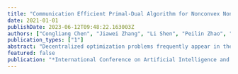 ```yaml
---
title: "Communication Efficient Primal-Dual Algorithm for Nonconvex Nonsmooth Distributed Optimization"
date: 2021-01-01
publishDate: 2023-06-12T09:48:22.163003Z
authors: ["Congliang Chen", "Jiawei Zhang", "Li Shen", "Peilin Zhao", "Zhiquan Luo"]
publication_types: ["1"]
abstract: "Decentralized optimization problems frequently appear in the large scale machine learning problems. However, few works work on the difficult nonconvex nonsmooth case. In this paper, we propose a decentralized primal-dual algorithm to solve this type of problem in a decentralized manner and the proposed algorithm can achieve an $O(1/epsilon^2)$ iteration complexity to attain an $epsilon$-solution, which is the well-known lower iteration complexity bound for nonconvex optimization. To our knowledge, it is the first algorithm achieving this rate under a nonconvex, nonsmooth decentralized setting. Furthermore, to reduce communication overhead, we also modifying our algorithm by compressing the vectors exchanged between agents. The iteration complexity of the algorithm with compression is still $O(1/epsilon^2)$. Besides, we apply the proposed algorithm to solve nonconvex linear regression problem and train deep learning model, both of which demonstrate the efficiency and efficacy of the proposed algorithm."
featured: false
publication: "*International Conference on Artificial Intelligence and Statistics (AISTATS 2021)*"
---
```


